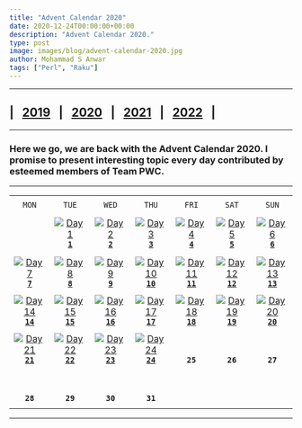 ```yaml
---
title: "Advent Calendar 2020"
date: 2020-12-24T00:00:00+00:00
description: "Advent Calendar 2020."
type: post
image: images/blog/advent-calendar-2020.jpg
author: Mohammad S Anwar
tags: ["Perl", "Raku"]
---
```

***

## | &nbsp; [**2019**](/blog/advent-calendar-2019) &nbsp; | &nbsp; [**2020**]() &nbsp; | &nbsp; [**2021**](/blog/advent-calendar-2021) &nbsp; | &nbsp; [**2022**](/blog/advent-calendar-2022) &nbsp; |

***

### Here we go, we are back with the **Advent Calendar 2020**. I promise to present interesting topic every day contributed by esteemed members of **Team PWC**.

***

| | | | | | | |
| :---: | :---: | :---: | :---: | :---: | :---: | :---: |
| | | | | | | |
| `MON`<br> |  `TUE`<br> | `WED`<br> |  `THU`<br>| `FRI`<br>|  `SAT`<br> |  `SUN`<br> |
| | | | | | | |
| <br><br><br>             | [![Day 1](/images/blog/2020-12-01-thumbnail.jpg "Octal Number System by Jaldhar H. Vyas")](/blog/advent-calendar-2020-12-01)<br>[**`1`**](/blog/advent-calendar-2020-12-01)             | [![Day 2](/images/blog/2020-12-02-thumbnail.jpg "Make it $200 by Ryan Thompson")](/blog/advent-calendar-2020-12-02)<br>[**`2`**](/blog/advent-calendar-2020-12-02)               | [![Day 3](/images/blog/2020-12-03-thumbnail.jpg "LRU Cache by E. Choroba")](/blog/advent-calendar-2020-12-03)<br>[**`3`**](/blog/advent-calendar-2020-12-03)                   | [![Day 4](/images/blog/2020-12-04-thumbnail.jpg "GCD Sum by Andrew Shitov")](/blog/advent-calendar-2020-12-04)<br>[**`4`**](/blog/advent-calendar-2020-12-04)                   | [![Day 5](/images/blog/2020-12-05-thumbnail.jpg "Invert Tree by Dave Jacoby")](/blog/advent-calendar-2020-12-05)<br>[**`5`**](/blog/advent-calendar-2020-12-05)                   | [![Day 6](/images/blog/2020-12-06-thumbnail.jpg "Bit Sum by Luca Ferrari")](/blog/advent-calendar-2020-12-06)<br>[**`6`**](/blog/advent-calendar-2020-12-06)            |
| | | | | | | |
| [![Day 7](/images/blog/2020-12-07-thumbnail.jpg "IPv4 Partition by Javier Luque")](/blog/advent-calendar-2020-12-07)<br>[**`7`**](/blog/advent-calendar-2020-12-07)<br>       | [![Day 8](/images/blog/2020-12-08-thumbnail.jpg "Sort Email Addresses by Luca Ferrari")](/blog/advent-calendar-2020-12-08)<br>[**`8`**](/blog/advent-calendar-2020-12-08)             | [![Day 9](/images/blog/2020-12-09-thumbnail.jpg "Divide Integers by Javier Luque")](/blog/advent-calendar-2020-12-09)<br>[**`9`**](/blog/advent-calendar-2020-12-09)             | [![Day 10](/images/blog/2020-12-10-thumbnail.jpg "Trim Linked List by Walt Mankowski")](/blog/advent-calendar-2020-12-10)<br>[**`10`**](/blog/advent-calendar-2020-12-10)                   | [![Day 11](/images/blog/2020-12-11-thumbnail.jpg "Lines Range by Adam Russell")](/blog/advent-calendar-2020-12-11)<br>[**`11`**](/blog/advent-calendar-2020-12-11)                   | [![Day 12](/images/blog/2020-12-12-thumbnail.jpg "Smallest Multiple by Cheok-Yin Fung")](/blog/advent-calendar-2020-12-12)<br>[**`12`**](/blog/advent-calendar-2020-12-12)                   | [![Day 13](/images/blog/2020-12-13-thumbnail.jpg "Majority Element by Bartosz Jarzyna")](/blog/advent-calendar-2020-12-13)<br>[**`13`**](/blog/advent-calendar-2020-12-13)                   |
| | | | | | | |
| [![Day 14](/images/blog/2020-12-14-thumbnail.jpg "Trapped Rain Waterby Nyoungjin Jeon")](/blog/advent-calendar-2020-12-14)<br>[**`14`**](/blog/advent-calendar-2020-12-14)<br>       | [![Day 15](/images/blog/2020-12-15-thumbnail.jpg "Left Rotation by Laurent Rosenfeld")](/blog/advent-calendar-2020-12-15)<br>[**`15`**](/blog/advent-calendar-2020-12-15)             | [![Day 16](/images/blog/2020-12-16-thumbnail.jpg "Calling C function by Yet Ebreo")](/blog/advent-calendar-2020-12-16)<br>[**`16`**](/blog/advent-calendar-2020-12-16)             | [![Day 17](/images/blog/2020-12-17-thumbnail.jpg "Trailing Zeros by Scimon Proctor")](/blog/advent-calendar-2020-12-17)<br>[**`17`**](/blog/advent-calendar-2020-12-17)                   | [![Day 18](/images/blog/2020-12-18-thumbnail.jpg "Collatz Conjecture by Kevin Colyer")](/blog/advent-calendar-2020-12-18)<br>[**`18`**](/blog/advent-calendar-2020-12-18)                   | [![Day 19](/images/blog/2020-12-19-thumbnail.jpg "Head to Tail Pokemon names by Duncan C. White")](/blog/advent-calendar-2020-12-19)<br>[**`19`**](/blog/advent-calendar-2020-12-19)                   | [![Day 20](/images/blog/2020-12-20-thumbnail.jpg "Ackermann function by Yozen Hernandez")](/blog/advent-calendar-2020-12-20)<br>[**`20`**](/blog/advent-calendar-2020-12-20)                   |
| | | | | | | |
| [![Day 21](/images/blog/2020-12-21-thumbnail.jpg "Guest house lights by Saif Ahmed")](/blog/advent-calendar-2020-12-21)<br>[**`21`**](/blog/advent-calendar-2020-12-21)<br>       | [![Day 22](/images/blog/2020-12-22-thumbnail.jpg "Is the room open? by Noud Aldenhoven")](/blog/advent-calendar-2020-12-22)<br>[**`22`**](/blog/advent-calendar-2020-12-22)             | [![Day 23](/images/blog/2020-12-23-thumbnail.jpg "Insert Interval by James Smith")](/blog/advent-calendar-2020-12-23)<br>[**`23`**](/blog/advent-calendar-2020-12-23)             | [![Day 24](/images/blog/2020-12-24-thumbnail.jpg "Leader Elements by Mohammad S Anwar")](/blog/advent-calendar-2020-12-24)<br>[**`24`**](/blog/advent-calendar-2020-12-24)                   | <br><br>**`25`**<br>                   | <br><br>**`26`**<br>                  | <br><br>**`27`**<br>                |
| | | | | | | |
| <br><br>**`28`**<br>       | <br><br>**`29`**<br>             | <br><br>**`30`**<br>             | <br><br>**`31`**<br>                   |                    |                    |                    |
| | | | | | | |

***
